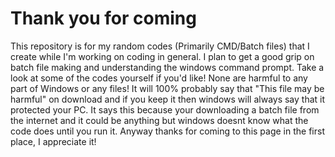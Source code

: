 # Thank you for coming
This repository is for my random codes (Primarily CMD/Batch files) that I create while I'm working on coding in general.
I plan to get a good grip on batch file making and understanding the windows command prompt.
Take a look at some of the codes yourself if you'd like! None are harmful to any part of Windows or any files!
It will 100% probably say that "This file may be harmful" on download and if you keep it then windows will always say that it 
protected your PC. It says this because your downloading a batch file from the internet and it could be anything but 
windows doesnt know what the code does until you run it. Anyway thanks for coming to this page in the first place, I
appreciate it!
